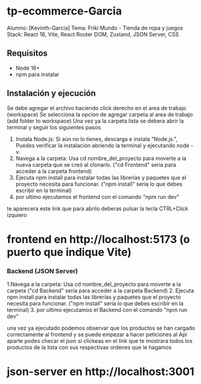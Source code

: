 
# tp-ecommerce-Garcia

Alumno: [Kevinth-Garcia]
Tema: Friki Mundo - Tienda de ropa y juegos
Stack: React 18, Vite, React Router DOM, Zustand, JSON Server, CSS

## Requisitos
- Node 16+
- npm para instalar 

## Instalación y ejecución
Se debe agregar el archivo haciendo click derecho en el area de trabajo (workspace)
Se selecciona la opcion de agregar carpeta al area de trabajo (add folder to workspace)
Una vez ya la carpeta lista se debera abrir la terminal y seguir los siguientes pasos

1. Instala Node.js: Si aún no lo tienes, descarga e instala "Node.js.", Puedes verificar la instalación abriendo la terminal y ejecutando node -v.
2. Navega a la carpeta: Usa cd nombre_del_proyecto para moverte a la nueva carpeta que se creó al clonarlo. ("cd Frontend" seria para acceder a la carpeta frontend)
3. Ejecuta npm install para instalar todas las librerías y paquetes que el proyecto necesita para funcionar. ("npm install" seria lo que debes escribir en la terminal)
4. por ultimo ejecutamos el frontend con el comando "npm run dev"

te aparecera este link que para abrilo deberas pulsar la tecla CTRL+Click izquiero

# frontend en http://localhost:5173 (o puerto que indique Vite)

### Backend (JSON Server)
1.Navega a la carpeta: Usa cd nombre_del_proyecto para moverte a la carpeta ("cd Backend" seria para acceder a la carpeta Backend)
2. Ejecuta npm install para instalar todas las librerías y paquetes que el proyecto necesita para funcionar. ("npm install" seria lo que debes escribir en la terminal)
3. por ultimo ejecutamos el Backend con el comando "npm run dev"

una vez ya ejecutado podemos observar que los productos se han cargado correctamente al frontend y se puede empezar a hacer peticiones al Api
aparte podes checar el json si clickeas en el link que te mostrara todos los productos de la lista con sus respectivas ordenes que le hagamos

# json-server en http://localhost:3001
